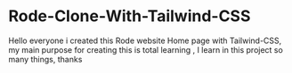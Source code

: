# Rode-Clone-With-Tailwind-CSS
Hello everyone i created this Rode website Home page with Tailwind-CSS, my main purpose  for creating this is total learning , I learn in this project so many things, thanks
